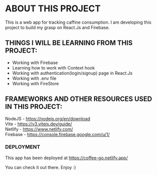 # ABOUT THIS PROJECT

This is a web app for tracking caffine consumption. I am developing this project to build my grasp on React.Js and Firebase.

## THINGS I WILL BE LEARNING FROM THIS PROJECT:

- Working with Firebase
- Learning how to work with Context hook
- Working with authentication(login/signup) page in React.Js
- Working with .env file
- Working with FireStore

## FRAMEWORKS AND OTHER RESOURCES USED IN THIS PROJECT:

NodeJS - https://nodejs.org/en/download  
Vite - https://v3.vitejs.dev/guide/  
Netlify - https://www.netlify.com/  
Firebase - https://console.firebase.google.com/u/1/

### DEPLOYMENT

This app has been deployed at https://coffee-go.netlify.app/

You can check it out there. Enjoy :)
